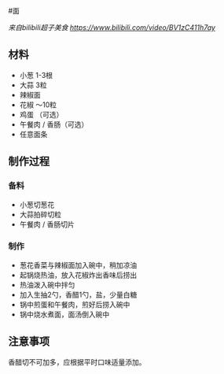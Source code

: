 #面

*来自bilibili超子美食 https://www.bilibili.com/video/BV1zC411h7ay*
## 材料
- 小葱 1-3根
- 大蒜 3粒
- 辣椒面
- 花椒 ～10粒
- 鸡蛋 （可选）
- 午餐肉 / 香肠（可选）
- 任意面条
## 制作过程
### 备料
- 小葱切葱花
- 大蒜拍碎切粒
- 午餐肉 / 香肠切片
### 制作
- 葱花香菜与辣椒面加入碗中，稍加凉油
- 起锅烧热油，放入花椒炸出香味后捞出
- 热油泼入碗中拌匀
- 加入生抽2勺，香醋1勺，盐，少量白糖
- 锅中煎蛋和午餐肉，煎好后捞入碗中
- 锅中烧水煮面，面汤倒入碗中
## 注意事项
香醋切不可加多，应根据平时口味适量添加。